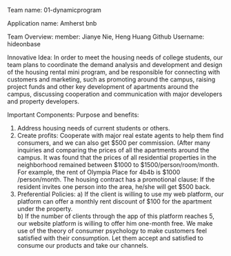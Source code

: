Team name: 01-dynamicprogram

Application name: Amherst bnb

Team Overview:
member: Jianye Nie, Heng Huang
Github Username: hideonbase

Innovative Idea:
In order to meet the housing needs of college students, our team plans to coordinate the demand analysis and development and design of the housing rental mini program, and be responsible for connecting with customers and marketing, such as promoting around the campus, raising project funds and other key development of apartments around the campus, discussing cooperation and communication with major developers and property developers.

 Important Components:
 Purpose and benefits:
 1. Address housing needs of current students or others.
 2. Create profits: Cooperate with major real estate agents to help them find consumers, and we can also get $500 per commission. (After many inquiries and comparing the prices of all the apartments around the campus. It was found that the prices of all residential properties in the neighborhood remained between $1000 to $1500/person/room/month. For example, the rent of Olympia Place for 4b4b is $1000 /person/month. The housing contract has a promotional clause: If the resident invites one person into the area, he/she will get $500 back. 
 3. Preferential Policies:
 a)    If the client is willing to use my web platform, our platform can offer a monthly rent discount of   $100 for the apartment under the property.  
 b)    If the number of clients through the app of this platform reaches 5, our website platform is willing to offer him one-month free. 
 We make use of the theory of consumer psychology to make customers feel satisfied with their consumption. Let them accept and satisfied to consume our products and take our channels.
